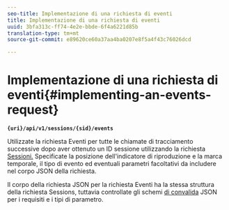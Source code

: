 ```yaml
---
seo-title: Implementazione di una richiesta di eventi
title: Implementazione di una richiesta di eventi
uuid: 3bfa313c-ff74-4e2e-bbde-6f4a6221d85b
translation-type: tm+mt
source-git-commit: e89620ce60a37aa4ba0207e8f5a4f43c76026dcd

---
```



# Implementazione di una richiesta di eventi{#implementing-an-events-request}

**`{uri}/api/v1/sessions/{sid}/events`**

Utilizzate la richiesta [](/help/media-collection-api/mc-api-ref/mc-api-events-req.md) Eventi per tutte le chiamate di tracciamento successive dopo aver ottenuto un ID sessione utilizzando la richiesta [Sessioni.](/help/media-collection-api/mc-api-ref/mc-api-sessions-req.md) Specificate la posizione dell'indicatore di riproduzione e la marca temporale, il tipo di evento ed eventuali parametri facoltativi da includere nel corpo JSON della richiesta.

Il corpo della richiesta JSON per la richiesta [](/help/media-collection-api/mc-api-ref/mc-api-events-req.md) Eventi ha la stessa struttura della richiesta Sessions, tuttavia controllate gli schemi [di convalida](/help/media-collection-api/mc-api-ref/mc-api-json-validation.md) JSON per i requisiti e i tipi di parametro.
